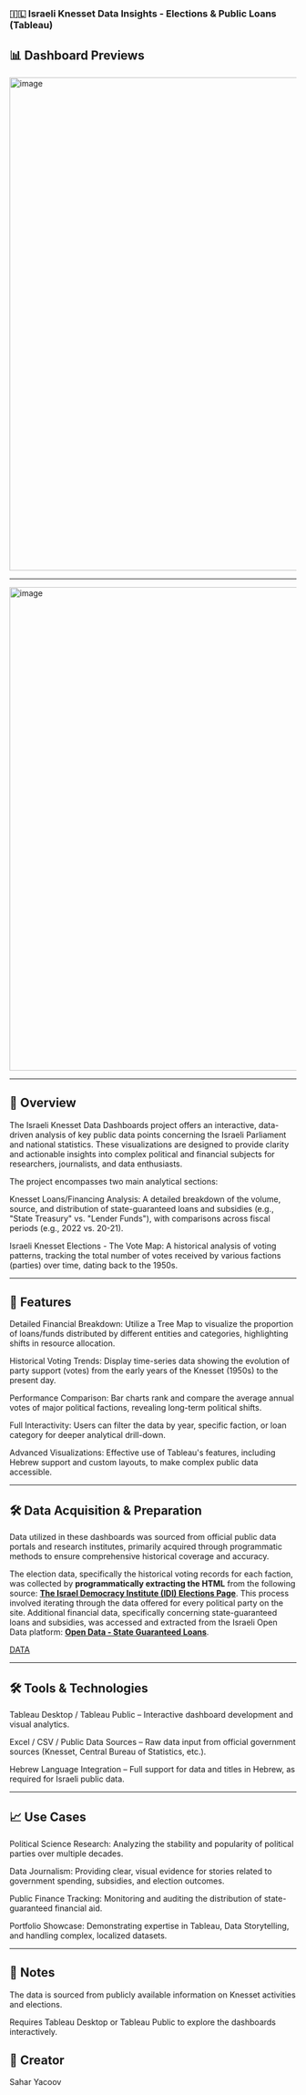### 🇮🇱 Israeli Knesset Data Insights - Elections & Public Loans (Tableau)
## 📊 Dashboard Previews
<img width="1503" height="866" alt="image" src="https://github.com/user-attachments/assets/18f775ec-8340-4f27-ba47-da88e614ff1d" />

---

<img width="1497" height="849" alt="image" src="https://github.com/user-attachments/assets/8bbacbdc-b594-4442-a677-065455562292" />

---

## 🧠 Overview
The Israeli Knesset Data Dashboards project offers an interactive, data-driven analysis of key public data points concerning the Israeli Parliament and national statistics. These visualizations are designed to provide clarity and actionable insights into complex political and financial subjects for researchers, journalists, and data enthusiasts.

The project encompasses two main analytical sections:

Knesset Loans/Financing Analysis: A detailed breakdown of the volume, source, and distribution of state-guaranteed loans and subsidies (e.g., "State Treasury" vs. "Lender Funds"), with comparisons across fiscal periods (e.g., 2022 vs. 20-21).

Israeli Knesset Elections - The Vote Map: A historical analysis of voting patterns, tracking the total number of votes received by various factions (parties) over time, dating back to the 1950s.

--- 

## 🔧 Features
Detailed Financial Breakdown: Utilize a Tree Map to visualize the proportion of loans/funds distributed by different entities and categories, highlighting shifts in resource allocation.

Historical Voting Trends: Display time-series data showing the evolution of party support (votes) from the early years of the Knesset (1950s) to the present day.

Performance Comparison: Bar charts rank and compare the average annual votes of major political factions, revealing long-term political shifts.

Full Interactivity: Users can filter the data by year, specific faction, or loan category for deeper analytical drill-down.

Advanced Visualizations: Effective use of Tableau's features, including Hebrew support and custom layouts, to make complex public data accessible.

---

## 🛠 Data Acquisition & Preparation
Data utilized in these dashboards was sourced from official public data portals and research institutes, primarily acquired through programmatic methods to ensure comprehensive historical coverage and accuracy.

The election data, specifically the historical voting records for each faction, was collected by **programmatically extracting the HTML** from the following source: **[The Israel Democracy Institute (IDI) Elections Page](https://www.idi.org.il/policy/parties-and-elections/)**. This process involved iterating through the data offered for every political party on the site. Additional financial data, specifically concerning state-guaranteed loans and subsidies, was accessed and extracted from the Israeli Open Data platform: **[Open Data - State Guaranteed Loans](https://www.odata.org.il/dataset/f470fa97-ead0-4e54-935d-a192f81c45fb/resource/287ce436-12c1-40af-9a0e-7260f12c123f)**.

[DATA](https://github.com/saharYaccov/portfolio/tree/main/DashBoards/Data/Israeli%20Knesset)

---
## 🛠 Tools & Technologies
Tableau Desktop / Tableau Public – Interactive dashboard development and visual analytics.

Excel / CSV / Public Data Sources – Raw data input from official government sources (Knesset, Central Bureau of Statistics, etc.).

Hebrew Language Integration – Full support for data and titles in Hebrew, as required for Israeli public data.

---

## 📈 Use Cases
Political Science Research: Analyzing the stability and popularity of political parties over multiple decades.

Data Journalism: Providing clear, visual evidence for stories related to government spending, subsidies, and election outcomes.

Public Finance Tracking: Monitoring and auditing the distribution of state-guaranteed financial aid.

Portfolio Showcase: Demonstrating expertise in Tableau, Data Storytelling, and handling complex, localized datasets.

---

## 📌 Notes
The data is sourced from publicly available information on Knesset activities and elections.

Requires Tableau Desktop or Tableau Public to explore the dashboards interactively.

## 🔗 Creator
Sahar Yacoov

